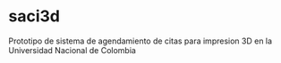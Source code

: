# saci3d
Prototipo de sistema de agendamiento de citas para impresion 3D en la Universidad Nacional de Colombia
